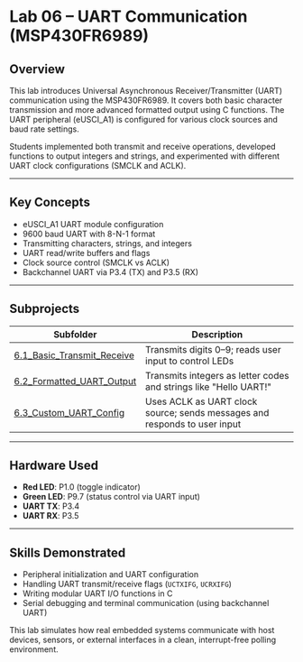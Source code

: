 # Lab 06 – UART Communication (MSP430FR6989)

## Overview
This lab introduces Universal Asynchronous Receiver/Transmitter (UART) communication using the MSP430FR6989. It covers both basic character transmission and more advanced formatted output using C functions. The UART peripheral (eUSCI_A1) is configured for various clock sources and baud rate settings.

Students implemented both transmit and receive operations, developed functions to output integers and strings, and experimented with different UART clock configurations (SMCLK and ACLK).

---

## Key Concepts
- eUSCI_A1 UART module configuration
- 9600 baud UART with 8-N-1 format
- Transmitting characters, strings, and integers
- UART read/write buffers and flags
- Clock source control (SMCLK vs ACLK)
- Backchannel UART via P3.4 (TX) and P3.5 (RX)

---

## Subprojects

| Subfolder | Description |
|-----------|-------------|
| [6.1_Basic_Transmit_Receive](./6.1_Basic_Transmit_Receive/) | Transmits digits 0–9; reads user input to control LEDs |
| [6.2_Formatted_UART_Output](./6.2_Formatted_UART_Output/) | Transmits integers as letter codes and strings like "Hello UART!" |
| [6.3_Custom_UART_Config](./6.3_Custom_UART_Config/) | Uses ACLK as UART clock source; sends messages and responds to user input |

---

## Hardware Used
- **Red LED**: P1.0 (toggle indicator)
- **Green LED**: P9.7 (status control via UART input)
- **UART TX**: P3.4
- **UART RX**: P3.5

---

## Skills Demonstrated
- Peripheral initialization and UART configuration
- Handling UART transmit/receive flags (`UCTXIFG`, `UCRXIFG`)
- Writing modular UART I/O functions in C
- Serial debugging and terminal communication (using backchannel UART)

This lab simulates how real embedded systems communicate with host devices, sensors, or external interfaces in a clean, interrupt-free polling environment.
